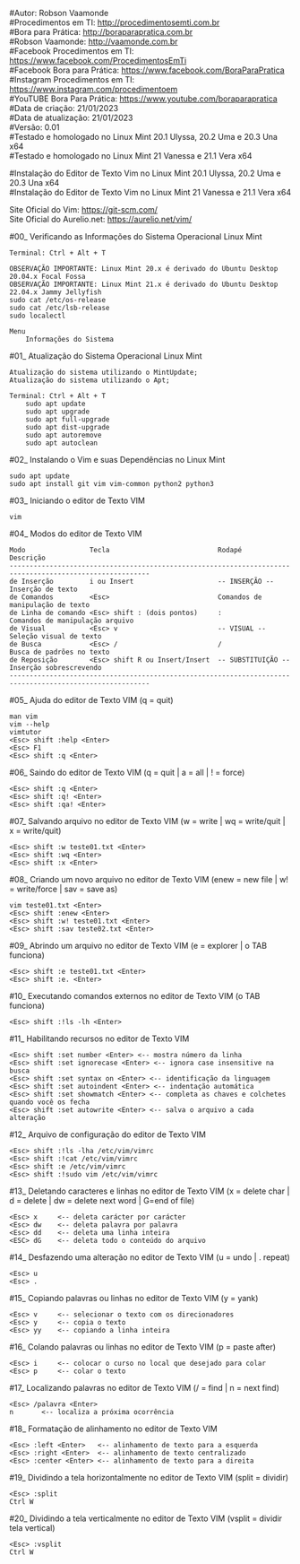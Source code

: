 #Autor: Robson Vaamonde<br>
#Procedimentos em TI: http://procedimentosemti.com.br<br>
#Bora para Prática: http://boraparapratica.com.br<br>
#Robson Vaamonde: http://vaamonde.com.br<br>
#Facebook Procedimentos em TI: https://www.facebook.com/ProcedimentosEmTi<br>
#Facebook Bora para Prática: https://www.facebook.com/BoraParaPratica<br>
#Instagram Procedimentos em TI: https://www.instagram.com/procedimentoem<br>
#YouTUBE Bora Para Prática: https://www.youtube.com/boraparapratica<br>
#Data de criação: 21/01/2023<br>
#Data de atualização: 21/01/2023<br>
#Versão: 0.01<br>
#Testado e homologado no Linux Mint 20.1 Ulyssa, 20.2 Uma e 20.3 Una x64<br>
#Testado e homologado no Linux Mint 21 Vanessa e 21.1 Vera x64

#Instalação do Editor de Texto Vim no Linux Mint 20.1 Ulyssa, 20.2 Uma e 20.3 Una x64<br>
#Instalação do Editor de Texto Vim no Linux Mint 21 Vanessa e 21.1 Vera x64

Site Oficial do Vim: https://git-scm.com/<br>
Site Oficial do Aurelio.net: https://aurelio.net/vim/

#00_ Verificando as Informações do Sistema Operacional Linux Mint<br>

	Terminal: Ctrl + Alt + T

	OBSERVAÇÃO IMPORTANTE: Linux Mint 20.x é derivado do Ubuntu Desktop 20.04.x Focal Fossa 
	OBSERVAÇÃO IMPORTANTE: Linux Mint 21.x é derivado do Ubuntu Desktop 22.04.x Jammy Jellyfish
	sudo cat /etc/os-release
	sudo cat /etc/lsb-release
	sudo localectl

	Menu
		Informações do Sistema

#01_ Atualização do Sistema Operacional Linux Mint<br>

	Atualização do sistema utilizando o MintUpdate;
	Atualização do sistema utilizando o Apt;

	Terminal: Ctrl + Alt + T
		sudo apt update
		sudo apt upgrade
		sudo apt full-upgrade
		sudo apt dist-upgrade
		sudo apt autoremove
		sudo apt autoclean

#02_ Instalando o Vim e suas Dependências no Linux Mint<br>

	sudo apt update
	sudo apt install git vim vim-common python2 python3

#03_ Iniciando o editor de Texto VIM

	vim

#04_ Modos do editor de Texto VIM

	Modo                Tecla                           Rodapé              Descrição 
	---------------------------------------------------------------------------------------------------------
	de Inserção         i ou Insert                     -- INSERÇÃO --      Inserção de texto
	de Comandos         <Esc>                           Comandos de manipulação de texto
	de Linha de comando <Esc> shift : (dois pontos)     :                   Comandos de manipulação arquivo 
	de Visual           <Esc> v                         -- VISUAL --        Seleção visual de texto
	de Busca            <Esc> /                         /                   Busca de padrões no texto
	de Reposição        <Esc> shift R ou Insert/Insert  -- SUBSTITUIÇÃO --  Inserção sobrescrevendo
	---------------------------------------------------------------------------------------------------------

#05_ Ajuda do editor de Texto VIM (q = quit)

	man vim
	vim --help
	vimtutor
	<Esc> shift :help <Enter>
	<Esc> F1
	<Esc> shift :q <Enter>

#06_ Saindo do editor de Texto VIM (q = quit | a = all | ! = force)

	<Esc> shift :q <Enter>
	<Esc> shift :q! <Enter>
	<Esc> shift :qa! <Enter>

#07_ Salvando arquivo no editor de Texto VIM (w = write | wq = write/quit | x = write/quit)

	<Esc> shift :w teste01.txt <Enter>
	<Esc> shift :wq <Enter>
	<Esc> shift :x <Enter>

#08_ Criando um novo arquivo no editor de Texto VIM (enew = new file | w! = write/force | sav = save as)

	vim teste01.txt <Enter>
	<Esc> shift :enew <Enter>
	<Esc> shift :w! teste01.txt <Enter>
	<Esc> shift :sav teste02.txt <Enter>

#09_ Abrindo um arquivo no editor de Texto VIM (e = explorer | o TAB funciona)

	<Esc> shift :e teste01.txt <Enter>
	<Esc> shift :e. <Enter>

#10_ Executando comandos externos no editor de Texto VIM (o TAB funciona)

	<Esc> shift :!ls -lh <Enter>

#11_ Habilitando recursos no editor de Texto VIM

	<Esc> shift :set number <Enter>	<-- mostra número da linha
	<Esc> shift :set ignorecase <Enter> <-- ignora case insensitive na busca
	<Esc> shift :set syntax on <Enter> <-- identificação da linguagem
	<Esc> shift :set autoindent <Enter> <-- indentação automática
	<Esc> shift :set showmatch <Enter> <-- completa as chaves e colchetes quando você os fecha
	<Esc> shift :set autowrite <Enter> <-- salva o arquivo a cada alteração

#12_ Arquivo de configuração do editor de Texto VIM

	<Esc> shift :!ls -lha /etc/vim/vimrc
	<Esc> shift :!cat /etc/vim/vimrc
	<Esc> shift :e /etc/vim/vimrc
	<Esc> shift :!sudo vim /etc/vim/vimrc

#13_ Deletando caracteres e linhas no editor de Texto VIM (x = delete char | d = delete | dw = delete next word | G=end of file)

	<Esc> x		<-- deleta carácter por carácter
	<Esc> dw	<-- deleta palavra por palavra
	<Esc> dd	<-- deleta uma linha inteira
	<ESC> dG 	<-- deleta todo o conteúdo do arquivo

#14_ Desfazendo uma alteração no editor de Texto VIM (u = undo | . repeat)

	<Esc> u
	<Esc> .

#15_ Copiando palavras ou linhas no editor de Texto VIM (y = yank)

	<Esc> v		<-- selecionar o texto com os direcionadores
	<Esc> y		<-- copia o texto
	<Esc> yy	<-- copiando a linha inteira

#16_ Colando palavras ou linhas no editor de Texto VIM (p = paste after)

	<Esc> i		<-- colocar o curso no local que desejado para colar
	<Esc> p		<-- colar o texto

#17_ Localizando palavras no editor de Texto VIM (/ = find | n = next find)

	<Esc> /palavra <Enter>
	n		<-- localiza a próxima ocorrência

#18_ Formatação de alinhamento no editor de Texto VIM

	<Esc> :left <Enter>   <-- alinhamento de texto para a esquerda
	<Esc> :right <Enter>  <-- alinhamento de texto centralizado
	<Esc> :center <Enter> <-- alinhamento de texto para a direita

#19_ Dividindo a tela horizontalmente no editor de Texto VIM (split = dividir)

	<Esc> :split
	Ctrl W

#20_ Dividindo a tela verticalmente no editor de Texto VIM (vsplit = dividir tela vertical)

	<Esc> :vsplit
	Ctrl W
